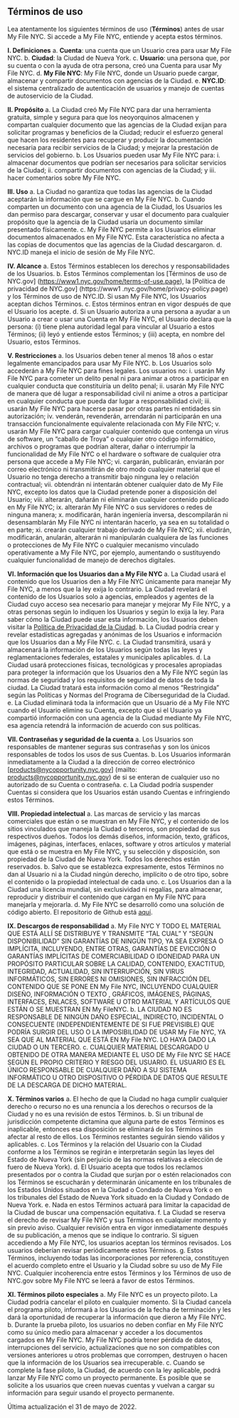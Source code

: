 ## Términos de uso

Lea atentamente los siguientes términos de uso (**Términos**) antes de usar My File NYC. Si accede a My File NYC, entiende y acepta estos términos.

**I. Definiciones**
a. **Cuenta**: una cuenta que un Usuario crea para usar My File NYC.
b. **Ciudad**: la Ciudad de Nueva York.
c. **Usuario**: una persona que, por su cuenta o con la ayuda de otra persona, creó una Cuenta para usar My File NYC.
d. **My File NYC**: My File NYC, donde un Usuario puede cargar, almacenar y compartir documentos con agencias de la Ciudad.
e. **NYC.ID**: el sistema centralizado de autenticación de usuarios y manejo de cuentas de autoservicio de la Ciudad.

**II. Propósito**
a. La Ciudad creó My File NYC para dar una herramienta gratuita, simple y segura para que los neoyorquinos almacenen y compartan cualquier documento que las agencias de la Ciudad exijan para solicitar programas y beneficios de la Ciudad; reducir el esfuerzo general que hacen los residentes para recuperar y producir la documentación necesaria para recibir servicios de la Ciudad; y mejorar la prestación de servicios del gobierno.
b. Los Usuarios pueden usar My File NYC para:
i. almacenar documentos que podrían ser necesarios para solicitar servicios de la Ciudad;
ii. compartir documentos con agencias de la Ciudad; y
iii. hacer comentarios sobre My File NYC.

**III. Uso**
a. La Ciudad no garantiza que todas las agencias de la Ciudad aceptarán la información que se cargue en My File NYC.
b. Cuando comparten un documento con una agencia de la Ciudad, los Usuarios les dan permiso para descargar, conservar y usar el documento para cualquier propósito que la agencia de la Ciudad usaría un documento similar presentado físicamente.
c. My File NYC permite a los Usuarios eliminar documentos almacenados en My File NYC. Esta característica no afecta a las copias de documentos que las agencias de la Ciudad descargaron.
d. NYC.ID maneja el inicio de sesión de My File NYC.

**IV. Alcance**
a. Estos Términos establecen los derechos y responsabilidades de los Usuarios.
b. Estos Términos complementan los [Términos de uso de NYC.gov] (https://www1.nyc.gov/home/terms-of-use.page), la [Política de privacidad de NYC.gov] (https://www1 .nyc.gov/home/privacy-policy.page) y los Términos de uso de NYC.ID. Si usan My File NYC, los Usuarios aceptan dichos Términos.
c. Estos términos entran en vigor después de que el Usuario los acepte.
d. Si un Usuario autoriza a una persona a ayudar a un Usuario a crear o usar una Cuenta en My File NYC, el Usuario declara que la persona: (i) tiene plena autoridad legal para vincular al Usuario a estos Términos; (ii) leyó y entiende estos Términos; y (iii) acepta, en nombre del Usuario, estos Términos.

**V. Restricciones**
a. los Usuarios deben tener al menos 18 años o estar legalmente emancipados para usar My File NYC.
b. Los Usuarios solo accederán a My File NYC para fines legales. Los usuarios no:
i. usarán My File NYC para cometer un delito penal ni para animar a otros a participar en cualquier conducta que constituiría un delito penal;
ii. usarán My File NYC de manera que dé lugar a responsabilidad civil ni anime a otros a participar en cualquier conducta que pueda dar lugar a responsabilidad civil;
iii. usarán My File NYC para hacerse pasar por otras partes ni entidades sin autorización;
iv. venderán, revenderán, arrendarán ni participarán en una transacción funcionalmente equivalente relacionada con My File NYC;
v. usarán My File NYC para cargar cualquier contenido que contenga un virus de software, un “caballo de Troya” o cualquier otro código informático, archivos o programas que podrían alterar, dañar o interrumpir la funcionalidad de My File NYC o el hardware o software de cualquier otra persona que accede a My File NYC;
vi. cargarán, publicarán, enviarán por correo electrónico ni transmitirán de otro modo cualquier material que el Usuario no tenga derecho a transmitir bajo ninguna ley o relación contractual;
vii. obtendrán ni intentarán obtener cualquier dato de My File NYC, excepto los datos que la Ciudad pretende poner a disposición del Usuario;
viii. alterarán, dañarán ni eliminarán cualquier contenido publicado en My File NYC;
ix. alterarán My File NYC o sus servidores o redes de ninguna manera;
x. modificarán, harán ingeniería inversa, descompilarán ni desensamblarán My File NYC ni intentarán hacerlo, ya sea en su totalidad o en parte;
xi. crearán cualquier trabajo derivado de My File NYC;
xii. eludirán, modificarán, anularán, alterarán ni manipularán cualquiera de las funciones o protecciones de My File NYC o cualquier mecanismo vinculado operativamente a My File NYC, por ejemplo, aumentando o sustituyendo cualquier funcionalidad de manejo de derechos digitales.

**VI. Información que los Usuarios dan a My File NYC**
a. La Ciudad usará el contenido que los Usuarios den a My File NYC únicamente para manejar My File NYC, a menos que la ley exija lo contrario. La Ciudad revelará el contenido de los Usuarios solo a agencias, empleados y agentes de la Ciudad cuyo acceso sea necesario para manejar y mejorar My File NYC, y a otras personas según lo indiquen los Usuarios y según lo exija la ley. Para saber cómo la Ciudad puede usar esta información, los Usuarios deben visitar la [Política de Privacidad de la Ciudad](https://www1.nyc.gov/home/privacy-policy.page).
b. La Ciudad podría crear y revelar estadísticas agregadas y anónimas de los Usuarios e información que los Usuarios dan a My File NYC.
c. La Ciudad transmitirá, usará y almacenará la información de los Usuarios según todas las leyes y reglamentaciones federales, estatales y municipales aplicables.
d. La Ciudad usará protecciones físicas, tecnológicas y procesales apropiadas para proteger la información que los Usuarios den a My File NYC según las normas de seguridad y los requisitos de seguridad de datos de toda la ciudad. La Ciudad tratará esta información como al menos “Restringida” según las Políticas y Normas del Programa de Ciberseguridad de la Ciudad.
e. La Ciudad eliminará toda la información que un Usuario dé a My File NYC cuando el Usuario elimine su Cuenta, excepto que si el Usuario ya compartió información con una agencia de la Ciudad mediante My File NYC, esa agencia retendrá la información de acuerdo con sus políticas.

**VII. Contraseñas y seguridad de la cuenta**
a. Los Usuarios son responsables de mantener seguras sus contraseñas y son los únicos responsables de todos los usos de sus Cuentas.
b. Los Usuarios informarán inmediatamente a la Ciudad a la dirección de correo electrónico [products@nycopportunity.nyc.gov] (mailto: products@nycopportunity.nyc.gov) de si se enteran de cualquier uso no autorizado de su Cuenta o contraseña.
c. La Ciudad podría suspender Cuentas si considera que los Usuarios están usando Cuentas e infringiendo estos Términos.

**VIII. Propiedad intelectual**
a. Las marcas de servicio y las marcas comerciales que están o se muestran en My File NYC, y el contenido de los sitios vinculados que maneja la Ciudad o terceros, son propiedad de sus respectivos dueños. Todos los demás diseños, información, texto, gráficos, imágenes, páginas, interfaces, enlaces, software y otros artículos y material que está o se muestra en My File NYC, y su selección y disposición, son propiedad de la Ciudad de Nueva York. Todos los derechos están reservados.
b. Salvo que se establezca expresamente, estos Términos no dan al Usuario ni a la Ciudad ningún derecho, implícito o de otro tipo, sobre el contenido o la propiedad intelectual de cada uno.
c. Los Usuarios dan a la Ciudad una licencia mundial, sin exclusividad ni regalías, para almacenar, reproducir y distribuir el contenido que cargan en My File NYC para manejarla y mejorarla.
d. My File NYC se desarrolló como una solución de código abierto. El repositorio de Github está [aquí](https://github.com/CityOfNewYork/my-file-nyc).

**IX. Descargos de responsabilidad**
a. My File NYC Y TODO EL MATERIAL QUE ESTÁ ALLÍ SE DISTRIBUYE Y TRANSMITE “TAL CUAL” Y “SEGÚN DISPONIBILIDAD” SIN GARANTÍAS DE NINGÚN TIPO, YA SEA EXPRESA O IMPLÍCITA, INCLUYENDO, ENTRE OTRAS, GARANTÍAS DE EVICCIÓN O GARANTÍAS IMPLÍCITAS DE COMERCIABILIDAD O IDONEIDAD PARA UN PROPÓSITO PARTICULAR SOBRE LA CALIDAD, CONTENIDO, EXACTITUD, INTEGRIDAD, ACTUALIDAD, SIN INTERRUPCIÓN, SIN VIRUS INFORMÁTICOS, SIN ERRORES NI OMISIONES, SIN INFRACCIÓN DEL CONTENIDO QUE SE PONE EN My File NYC, INCLUYENDO CUALQUIER DISEÑO, INFORMACIÓN O TEXTO , GRÁFICOS, IMÁGENES, PÁGINAS, INTERFACES, ENLACES, SOFTWARE U OTRO MATERIAL Y ARTÍCULOS QUE ESTÁN O SE MUESTRAN EN My FileNYC.
b. LA CIUDAD NO ES RESPONSABLE DE NINGÚN DAÑO ESPECIAL, INDIRECTO, INCIDENTAL O CONSECUENTE (INDEPENDIENTEMENTE DE SI FUE PREVISIBLE) QUE PODRÍA SURGIR DEL USO O LA IMPOSIBILIDAD DE USAR My File NYC, YA SEA QUE AL MATERIAL QUE ESTÁ EN My File NYC. LO HAYA DADO LA CIUDAD O UN TERCERO.
c. CUALQUIER MATERIAL DESCARGADO U OBTENIDO DE OTRA MANERA MEDIANTE EL USO DE My File NYC SE HACE SEGÚN EL PROPIO CRITERIO Y RIESGO DEL USUARIO. EL USUARIO ES EL ÚNICO RESPONSABLE DE CUALQUIER DAÑO A SU SISTEMA INFORMÁTICO U OTRO DISPOSITIVO O PÉRDIDA DE DATOS QUE RESULTE DE LA DESCARGA DE DICHO MATERIAL.

**X. Términos varios**
a. El hecho de que la Ciudad no haga cumplir cualquier derecho o recurso no es una renuncia a los derechos o recursos de la Ciudad y no es una revisión de estos Términos.
b. Si un tribunal de jurisdicción competente dictamina que alguna parte de estos Términos es inaplicable, entonces esa disposición se eliminará de los Términos sin afectar al resto de ellos. Los Términos restantes seguirán siendo válidos y aplicables.
c. Los Términos y la relación del Usuario con la Ciudad conforme a los Términos se regirán e interpretarán según las leyes del Estado de Nueva York (sin perjuicio de las normas relativas a elección de fuero de Nueva York).
d. El Usuario acepta que todos los reclamos presentados por o contra la Ciudad que surjan por o estén relacionados con los Términos se escucharán y determinarán únicamente en los tribunales de los Estados Unidos situados en la Ciudad o Condado de Nueva York o en los tribunales del Estado de Nueva York situado en la Ciudad y Condado de Nueva York.
e. Nada en estos Términos actuará para limitar la capacidad de la Ciudad de buscar una compensación equitativa.
f. La Ciudad se reserva el derecho de revisar My File NYC y sus Términos en cualquier momento y sin previo aviso. Cualquier revisión entra en vigor inmediatamente después de su publicación, a menos que se indique lo contrario. Si siguen accediendo a My File NYC, los usuarios aceptan los términos revisados. Los usuarios deberían revisar periódicamente estos Términos.
g. Estos Términos, incluyendo todas las incorporaciones por referencia, constituyen el acuerdo completo entre el Usuario y la Ciudad sobre su uso de My File NYC. Cualquier incoherencia entre estos Términos y los Términos de uso de NYC.gov sobre My File NYC se leerá a favor de estos Términos.

**XI. Términos piloto especiales**
a. My File NYC es un proyecto piloto. La Ciudad podría cancelar el piloto en cualquier momento. Si la Ciudad cancela el programa piloto, informará a los Usuarios de la fecha de terminación y les dará la oportunidad de recuperar la información que dieron a My File NYC.
b. Durante la prueba piloto, los usuarios no deben confiar en My File NYC como su único medio para almacenar y acceder a los documentos cargados en My File NYC. My File NYC podría tener pérdida de datos, interrupciones del servicio, actualizaciones que no son compatibles con versiones anteriores u otros problemas que corrompen, destruyen o hacen que la información de los Usuarios sea irrecuperable.
c. Cuando se complete la fase piloto, la Ciudad, de acuerdo con la ley aplicable, podrá lanzar My File NYC como un proyecto permanente. Es posible que se solicite a los usuarios que creen nuevas cuentas y vuelvan a cargar su información para seguir usando el proyecto permanente.

Última actualización el 31 de mayo de 2022.
